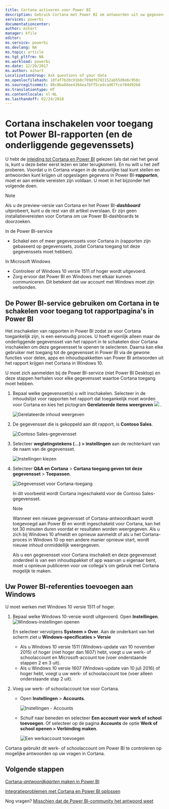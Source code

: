 ```yaml
---
title: Cortana activeren voor Power BI
description: Gebruik Cortana met Power BI om antwoorden uit uw gegevens te krijgen. Activeer Cortana voor elke Power BI-gegevensset en schakel vervolgens Cortana in voor toegang tot de gegevenssets vanaf Windows-apparaten.
services: powerbi
documentationcenter: 
author: mihart
manager: kfile
editor: 
ms.service: powerbi
ms.devlang: NA
ms.topic: article
ms.tgt_pltfrm: NA
ms.workload: powerbi
ms.date: 12/20/2017
ms.author: mihart
LocalizationGroup: Ask questions of your data
ms.openlocfilehash: 10faf7b20c91b0c709df6783152ab55d0e6c958c
ms.sourcegitcommit: 88c8ba8dee4384ea7bff5cedcad67fce784d92b0
ms.translationtype: HT
ms.contentlocale: nl-NL
ms.lasthandoff: 02/24/2018
---
```

# <a name="enable-cortana-to-access-power-bi-reports-and-their-underlying-datasets"></a>Cortana inschakelen voor toegang tot Power BI-rapporten (en de onderliggende gegevenssets)
U hebt de [inleiding tot Cortana en Power BI](service-cortana-intro.md) gelezen (als dat niet het geval is, kunt u deze beter eerst lezen en later terugkomen). En nu wilt u het zelf proberen.  Voordat u in Cortana vragen in de natuurlijke taal kunt stellen en antwoorden kunt krijgen uit opgeslagen gegevens in Power BI-***rapporten***, moet er aan enkele vereisten zijn voldaan. U moet in het bijzonder het volgende doen.

> [!NOTE]
> Als u de preview-versie van Cortana en het Power BI-***dashboard*** uitprobeert, kunt u de rest van dit artikel overslaan. Er zijn geen installatievereisten voor Cortana om uw Power BI-dashboards te doorzoeken.
> 
> 

In de Power BI-service

* Schakel een of meer gegevenssets voor Cortana in (rapporten zijn gebaseerd op gegevenssets, zodat Cortana toegang tot deze gegevenssets moet hebben).

In Microsoft Windows

* Controleer of Windows 10 versie 1511 of hoger wordt uitgevoerd.
* Zorg ervoor dat Power BI en Windows met elkaar kunnen communiceren. Dit betekent dat uw account met Windows moet zijn verbonden.

## <a name="use-power-bi-service-to-enable-cortana-to-access-report-pages-in-power-bi"></a>De Power BI-service gebruiken om Cortana in te schakelen voor toegang tot rapportpagina's in Power BI
Het inschakelen van rapporten in Power BI zodat ze voor Cortana toegankelijk zijn, is een eenvoudig proces.  U hoeft eigenlijk alleen maar de onderliggende gegevensset van het rapport in te schakelen door Cortana inschakelen om deze gegevensset te openen te selecteren. Daarna kan elke gebruiker met toegang tot de gegevensset in Power BI via de gewone functies voor delen, apps en inhoudspakketten van Power BI antwoorden uit het rapport krijgen met Cortana in Windows 10.

U moet zich aanmelden bij de Power BI-service (niet Power BI Desktop) en deze stappen herhalen voor elke gegevensset waartoe Cortana toegang moet hebben.

1. Bepaal welke gegevensset(s) u wilt inschakelen. Selecteer in de inhoudslijst voor rapporten het rapport dat toegankelijk moet worden voor Cortana en kies het pictogram **Gerelateerde items weergeven**  ![](media/service-cortana-enable/power-bi-cortana-view-related-icon.png) .
   
    ![Gerelateerde inhoud weergeven](media/service-cortana-enable/power-bi-view-related.png)
2. De gegevensset die is gekoppeld aan dit rapport, is **Contoso Sales**.
   
    ![Contoso Sales-gegevensset](media/service-cortana-enable/power-bi-identify-dataset.png)
3. Selecteer **weglatingstekens (...) > instellingen** aan de rechterkant van de naam van de gegevensset.  
   
    ![Instellingen kiezen](media/service-cortana-enable/power-bi-settings-cortana.png)
4. Selecteer **Q&A en Cortana** > **Cortana toegang geven tot deze gegevensset** > **Toepassen**.
   
   ![Gegevensset voor Cortana-toegang](media/service-cortana-enable/power-bi-cortana-enable-new.png)
   
   In dit voorbeeld wordt Cortana ingeschakeld voor de Contoso Sales-gegevensset.
   
   > [!NOTE]
   > Wanneer een nieuwe gegevensset of Cortana-antwoordkaart wordt toegevoegd aan Power BI en wordt ingeschakeld voor Cortana, kan het tot 30 minuten duren voordat er resultaten worden weergegeven. Als u zich bij Windows 10 afmeldt en opnieuw aanmeldt of als u het Cortana-proces in Windows 10 op een andere manier opnieuw start, wordt nieuwe inhoud onmiddellijk weergegeven.
   > 
   > Als u een gegevensset voor Cortana inschakelt en deze gegevensset onderdeel is van een inhoudspakket of app waarvan u eigenaar bent, moet u opnieuw publiceren voor uw collega's om gebruik met Cortana mogelijk te maken.
   > 
   > 

## <a name="add-your-power-bi-credentials-to-windows"></a>Uw Power BI-referenties toevoegen aan Windows
U moet werken met Windows 10 versie 1511 of hoger.

1. Bepaal welke Windows 10-versie wordt uitgevoerd. Open **Instellingen**.
    ![Windows-instellingen openen](media/service-cortana-enable/power-bi-cortana-windows.png)

    En selecteer vervolgens **Systeem > Over**. Aan de onderkant van het scherm ziet u **Windows-specificaties > Versie**

   * Als u Windows 10 versie 1511 (Windows-update van 10 november 2015) of hoger (niet hoger dan 1607) hebt, voegt u uw werk- of schoolaccount en Microsoft-account toe (voer onderstaande stappen 2 en 3 uit).
   * Als u Windows 10 versie 1607 (Windows-update van 10 juli 2016) of hoger hebt, voegt u uw werk- of schoolaccount toe (voer alleen onderstaande stap 2 uit).
1. Voeg uw werk- of schoolaccount toe voor Cortana.
   
   * Open **Instellingen** > **Accounts**.
     
       ![Instellingen - Accounts](media/service-cortana-enable/power-bi-windows-accounts.png)
   * Schuif naar beneden en selecteer **Een account voor werk of school toevoegen**. Of selecteer op de pagina **Accounts** de optie **Werk of school openen > Verbinding maken**.
     
     ![Een werkaccount toevoegen](media/service-cortana-enable/power-bi-add-work-account2.png)

Cortana gebruikt dit werk- of schoolaccount om Power BI te controleren op mogelijke antwoorden op uw vragen in Cortana.

## <a name="next-steps"></a>Volgende stappen
[Cortana-*antwoordkaarten* maken in Power BI](service-cortana-answer-cards.md)

[Integratieproblemen met Cortana en Power BI oplossen](service-cortana-troubleshoot.md)

Nog vragen? [Misschien dat de Power BI-community het antwoord weet](http://community.powerbi.com/)

